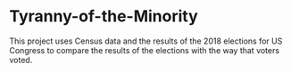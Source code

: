 # Tyranny-of-the-Minority

This project uses Census data and the results of the 2018 elections for US Congress to compare the results of the elections with the way that voters voted.
